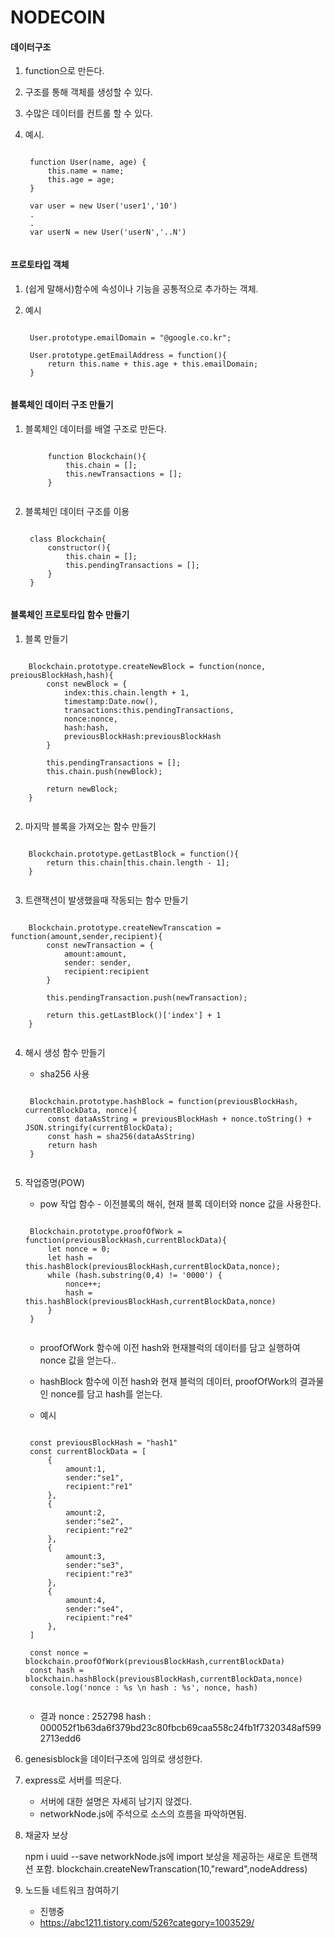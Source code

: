 NODECOIN
========

#### 데이터구조
1. function으로 만든다.
2. 구조를 통해 객체를 생성할 수 있다.
3. 수많은 데이터를 컨트롤 할 수 있다.

4. 예시.
    <pre><code>
    function User(name, age) {
        this.name = name;
        this.age = age;
    }

    var user = new User('user1','10')
    .
    .
    var userN = new User('userN','..N')
    </code></pre>

#### 프로토타입 객체
1. (쉽게 말해서)함수에 속성이나 기능을 공통적으로 추가하는 객체.

2. 예시
    <pre><code>
    User.prototype.emailDomain = "@google.co.kr";

    User.prototype.getEmailAddress = function(){
        return this.name + this.age + this.emailDomain;
    }
    </code></pre>

#### 블록체인 데이터 구조 만들기
1. 블록체인 데이터를 배열 구조로 만든다.
    <pre><code>
        function Blockchain(){
            this.chain = [];
            this.newTransactions = [];
        }
    </code></pre>

2. 블록체인 데이터 구조를 이용
    <pre><code>
    class Blockchain{
        constructor(){
            this.chain = [];
            this.pendingTransactions = [];
        }
    }
    </code></pre>

#### 블록체인 프로토타입 함수 만들기
1. 블록 만들기
<pre><code>
    Blockchain.prototype.createNewBlock = function(nonce, preiousBlockHash,hash){
        const newBlock = {
            index:this.chain.length + 1,
            timestamp:Date.now(),
            transactions:this.pendingTransactions,
            nonce:nonce,
            hash:hash,
            previousBlockHash:previousBlockHash
        }

        this.pendingTransactions = [];
        this.chain.push(newBlock);

        return newBlock;
    }
    </code></pre>

2. 마지막 블록을 가져오는 함수 만들기
<pre><code>
    Blockchain.prototype.getLastBlock = function(){
        return this.chain[this.chain.length - 1];
    }
    </code></pre>

3. 트랜잭션이 발생했을때 작동되는 함수 만들기
<pre><code>
    Blockchain.prototype.createNewTranscation = function(amount,sender,recipient){
        const newTransaction = {
            amount:amount,
            sender: sender,
            recipient:recipient
        }

        this.pendingTransaction.push(newTransaction);

        return this.getLastBlock()['index'] + 1
    }
    </code></pre>

4. 해시 생성 함수 만들기

    * sha256 사용
    <pre><code>
    Blockchain.prototype.hashBlock = function(previousBlockHash, currentBlockData, nonce){
        const dataAsString = previousBlockHash + nonce.toString() + JSON.stringify(currentBlockData);
        const hash = sha256(dataAsString)
        return hash
    }
    </code></pre>

5. 작업증명(POW)
    
    * pow 작업 함수 - 이전블록의 해쉬, 현재 블록 데이터와 nonce 값을 사용한다.
    <pre><code>
    Blockchain.prototype.proofOfWork = function(previousBlockHash,currentBlockData){
        let nonce = 0;
        let hash = this.hashBlock(previousBlockHash,currentBlockData,nonce);
        while (hash.substring(0,4) != '0000') {
            nonce++;
            hash = this.hashBlock(previousBlockHash,currentBlockData,nonce)
        }
    }
    </code></pre>

    * proofOfWork 함수에 이전 hash와 현재블럭의 데이터를 담고 실행하여 nonce 값을 얻는다..
    * hashBlock 함수에 이전 hash와 현재 블럭의 데이터, proofOfWork의 결과물인 nonce를 담고 hash를 얻는다.

    * 예시
    <pre><code>
    const previousBlockHash = "hash1"
    const currentBlockData = [
        {
            amount:1,
            sender:"se1",
            recipient:"re1"
        },
        {
            amount:2,
            sender:"se2",
            recipient:"re2"
        },
        {
            amount:3,
            sender:"se3",
            recipient:"re3"
        },
        {
            amount:4,
            sender:"se4",
            recipient:"re4"
        },
    ]

    const nonce = blockchain.proofOfWork(previousBlockHash,currentBlockData)
    const hash = blockchain.hashBlock(previousBlockHash,currentBlockData,nonce)
    console.log('nonce : %s \n hash : %s', nonce, hash)
    </code></pre>

    * 결과
    nonce : 252798 
    hash : 000052f1b63da6f379bd23c80fbcb69caa558c24fb1f7320348af5992713edd6

6. genesisblock을 데이터구조에 임의로 생성한다.

7. express로 서버를 띄운다.
    * 서버에 대한 설명은 자세히 남기지 않겠다.
    * networkNode.js에 주석으로 소스의 흐름을 파악하면됨.

8. 채굴자 보상

    npm i uuid --save
    networkNode.js에 import
    보상을 제공하는 새로운 트랜잭션 포함.
    blockchain.createNewTranscation(10,"reward",nodeAddress)

9. 노드들 네트워크 참여하기
    
    * 진행중
    * <https://abc1211.tistory.com/526?category=1003529/>


